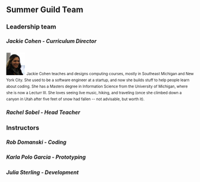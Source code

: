 ## Summer Guild Team

### Leadership team

##### Jackie Cohen - Curriculum Director
<img width='10%' height='10%' src="/imgs/mepic_crop2_headshot.png">  <font size="1">Jackie Cohen teaches and designs computing courses, mostly in Southeast Michigan and New York City. She used to be a software engineer at a startup, and now she builds stuff to help people learn about coding. She has a Masters degree in Information Science from the University of Michigan, where she is now a Lecturr III. She loves seeing live music, hiking, and traveling (once she climbed down a canyon in Utah after five feet of snow had fallen -- not advisable, but worth it).</font>

##### Rachel Sobel - Head Teacher


### Instructors

##### Rob Domanski - Coding

##### Karla Polo Garcia - Prototyping

##### Julia Sterling - Development
